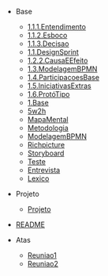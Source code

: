 
- Base
  - [1.1.1.Entendimento](Base/1.1.1.entendimento.md)
  - [1.1.2.Esboco](Base/1.1.2.esboco.md)
  - [1.1.3.Decisao](Base/1.1.3.decisao.md)
  - [1.1.DesignSprint](Base/1.1.DesignSprint.md)
  - [1.2.2.CausaEEfeito](Base/1.2.2.CausaEEfeito.md)
  - [1.3.ModelagemBPMN](Base/1.3.ModelagemBPMN.md)
  - [1.4.ParticipacoesBase](Base/1.4.ParticipacoesBase.md)
  - [1.5.IniciativasExtras](Base/1.5.IniciativasExtras.md)
  - [1.6.ProtóTipo](Base/1.6.Protótipo.md)
  - [1.Base](Base/1.Base.md)
  - [5w2h](Base/5w2h.md)
  - [MapaMental](Base/MapaMental.md)
  - [Metodologia](Base/Metodologia.md)
  - [ModelagemBPMN](Base/ModelagemBPMN.md)
  - [Richpicture](Base/Richpicture.md)
  - [Storyboard](Base/Storyboard.md)
  - [Teste](Base/assets/Teste.md)
  - [Entrevista](Base/entrevista.md)
  - [Lexico](Base/lexico.md)

- Projeto
  - [Projeto](Projeto/Projeto.md)

- [README](README.md)

- Atas
  - [Reuniao1](atas/reuniao1.md)
  - [Reuniao2](atas/reuniao2.md)
